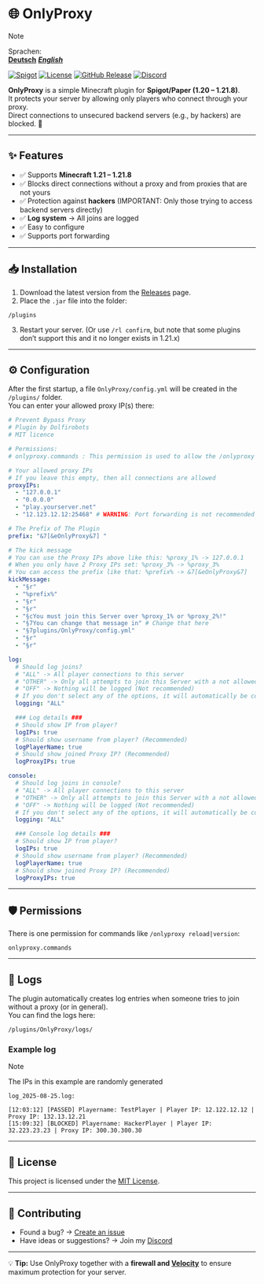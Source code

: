 # 🌐 OnlyProxy

> [!NOTE]
> Sprachen:  
> **[Deutsch](./README_de.md)** 
> _**[English](./README.md)**_

[![Spigot](https://img.shields.io/badge/Spigot-1.20--1.21.8-orange)](https://www.spigotmc.org/)
[![License](https://img.shields.io/github/license/Dolfirobots/OnlyProxy)](./LICENSE)
[![GitHub Release](https://img.shields.io/github/v/release/Dolfirobots/OnlyProxy)](https://github.com/Dolfirobots/OnlyProxy/releases "OnlyProxy Releases")
[![Discord](https://img.shields.io/discord/1079052573845241877.svg?logo=discord&logoColor=fff&color=7389D8&labelColor=6A7EC2)](https://discord.gg/dxZTGpPbkd "Discord")

**OnlyProxy** is a simple Minecraft plugin for **Spigot/Paper (1.20 – 1.21.8)**.  
It protects your server by allowing only players who connect through your proxy.  
Direct connections to unsecured backend servers (e.g., by hackers) are blocked. 🚫

---

## ✨ Features
- ✅ Supports **Minecraft 1.21 – 1.21.8**
- ✅ Blocks direct connections without a proxy and from proxies that are not yours
- ✅ Protection against **hackers** (IMPORTANT: Only those trying to access backend servers directly)
- ✅ **Log system** → All joins are logged
- ✅ Easy to configure
- ✅ Supports port forwarding

---

## 📥 Installation
1. Download the latest version from the [Releases](https://github.com/Dolfirobots/OnlyProxy/releases) page.
2. Place the `.jar` file into the folder:

```
/plugins
```

3. Restart your server. (Or use `/rl confirm`, but note that some plugins don’t support this and it no longer exists in 1.21.x)

---

## ⚙️ Configuration
After the first startup, a file `OnlyProxy/config.yml` will be created in the `/plugins/` folder.  
You can enter your allowed proxy IP(s) there:

```yaml
# Prevent Bypass Proxy
# Plugin by Dolfirobots
# MIT licence

# Permissions:
# onlyproxy.commands : This permission is used to allow the /onlyproxy [reload/version]

# Your allowed proxy IPs
# If you leave this empty, then all connections are allowed
proxyIPs:
  - "127.0.0.1"
  - "0.0.0.0"
  - "play.yourserver.net"
  - "12.123.12.12:25468" # WARNING: Port forwarding is not recommended because it can be manipulated via client!

# The Prefix of The Plugin
prefix: "&7[&eOnlyProxy&7] "

# The kick message
# You can use the Proxy IPs above like this: %proxy_1% -> 127.0.0.1
# When you only have 2 Proxy IPs set: %proxy_3% -> %proxy_3%
# You can access the prefix like that: %prefix% -> &7[&eOnlyProxy&7]
kickMessage:
  - "§r"
  - "%prefix%"
  - "§r"
  - "§r"
  - "§cYou must join this Server over %proxy_1% or %proxy_2%!"
  - "§7You can change that message in" # Change that here
  - "§7plugins/OnlyProxy/config.yml"
  - "§r"
  - "§r"

log:
  # Should log joins?
  # "ALL" -> All player connections to this server
  # "OTHER" -> Only all attempts to join this Server with a not allowed Proxy
  # "OFF" -> Nothing will be logged (Not recommended)
  # If you don't select any of the options, it will automatically be counted as "OFF"
  logging: "ALL"

  ### Log details ###
  # Should show IP from player?
  logIPs: true
  # Should show username from player? (Recommended)
  logPlayerName: true
  # Should show joined Proxy IP? (Recommended)
  logProxyIPs: true

console:
  # Should log joins in console?
  # "ALL" -> All player connections to this server
  # "OTHER" -> Only all attempts to join this Server with a not allowed Proxy
  # "OFF" -> Nothing will be logged (Not recommended)
  # If you don't select any of the options, it will automatically be counted as "ALL"
  logging: "ALL"

  ### Console log details ###
  # Should show IP from player?
  logIPs: true
  # Should show username from player? (Recommended)
  logPlayerName: true
  # Should show joined Proxy IP? (Recommended)
  logProxyIPs: true
```

---

## 🛡️ Permissions

There is one permission for commands like `/onlyproxy reload|version`:

```
onlyproxy.commands
```

---

## 📑 Logs

The plugin automatically creates log entries when someone tries to join without a proxy (or in general).  
You can find the logs here:

```
/plugins/OnlyProxy/logs/
```

### Example log
> [!NOTE]  
> The IPs in this example are randomly generated

```
log_2025-08-25.log:

[12:03:12] [PASSED] Playername: TestPlayer | Player IP: 12.122.12.12 | Proxy IP: 132.13.12.21  
[15:09:32] [BLOCKED] Playername: HackerPlayer | Player IP: 32.223.23.23 | Proxy IP: 300.30.300.30
```
---

## 📜 License

This project is licensed under the [MIT License](./LICENSE).

---

## 🤝 Contributing

* Found a bug? → [Create an issue](https://github.com/Dolfirobots/OnlyProxy/issues)  
* Have ideas or suggestions? → Join my [Discord](https://discord.gg/dxZTGpPbkd "Discord")

---

💡 **Tip:** Use OnlyProxy together with a **firewall and [Velocity](https://papermc.io/downloads/velocity)** to ensure maximum protection for your server.
